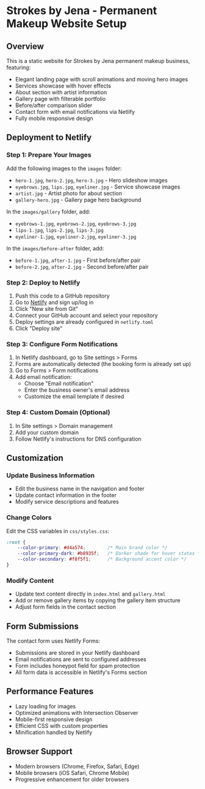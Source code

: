 # Strokes by Jena - Permanent Makeup Website Setup

## Overview
This is a static website for Strokes by Jena permanent makeup business, featuring:
- Elegant landing page with scroll animations and moving hero images
- Services showcase with hover effects
- About section with artist information
- Gallery page with filterable portfolio
- Before/after comparison slider
- Contact form with email notifications via Netlify
- Fully mobile responsive design

## Deployment to Netlify

### Step 1: Prepare Your Images
Add the following images to the `images` folder:
- `hero-1.jpg`, `hero-2.jpg`, `hero-3.jpg` - Hero slideshow images
- `eyebrows.jpg`, `lips.jpg`, `eyeliner.jpg` - Service showcase images
- `artist.jpg` - Artist photo for about section
- `gallery-hero.jpg` - Gallery page hero background

In the `images/gallery` folder, add:
- `eyebrows-1.jpg`, `eyebrows-2.jpg`, `eyebrows-3.jpg`
- `lips-1.jpg`, `lips-2.jpg`, `lips-3.jpg`
- `eyeliner-1.jpg`, `eyeliner-2.jpg`, `eyeliner-3.jpg`

In the `images/before-after` folder, add:
- `before-1.jpg`, `after-1.jpg` - First before/after pair
- `before-2.jpg`, `after-2.jpg` - Second before/after pair

### Step 2: Deploy to Netlify

1. Push this code to a GitHub repository
2. Go to [Netlify](https://www.netlify.com) and sign up/log in
3. Click "New site from Git"
4. Connect your GitHub account and select your repository
5. Deploy settings are already configured in `netlify.toml`
6. Click "Deploy site"

### Step 3: Configure Form Notifications

1. In Netlify dashboard, go to Site settings > Forms
2. Forms are automatically detected (the booking form is already set up)
3. Go to Forms > Form notifications
4. Add email notification:
   - Choose "Email notification"
   - Enter the business owner's email address
   - Customize the email template if desired

### Step 4: Custom Domain (Optional)

1. In Site settings > Domain management
2. Add your custom domain
3. Follow Netlify's instructions for DNS configuration

## Customization

### Update Business Information
- Edit the business name in the navigation and footer
- Update contact information in the footer
- Modify service descriptions and features

### Change Colors
Edit the CSS variables in `css/styles.css`:
```css
:root {
    --color-primary: #d4a574;        /* Main brand color */
    --color-primary-dark: #b8935f;   /* Darker shade for hover states */
    --color-secondary: #f8f5f1;      /* Background accent color */
}
```

### Modify Content
- Update text content directly in `index.html` and `gallery.html`
- Add or remove gallery items by copying the gallery item structure
- Adjust form fields in the contact section

## Form Submissions

The contact form uses Netlify Forms:
- Submissions are stored in your Netlify dashboard
- Email notifications are sent to configured addresses
- Form includes honeypot field for spam protection
- All form data is accessible in Netlify's Forms section

## Performance Features

- Lazy loading for images
- Optimized animations with Intersection Observer
- Mobile-first responsive design
- Efficient CSS with custom properties
- Minification handled by Netlify

## Browser Support

- Modern browsers (Chrome, Firefox, Safari, Edge)
- Mobile browsers (iOS Safari, Chrome Mobile)
- Progressive enhancement for older browsers 